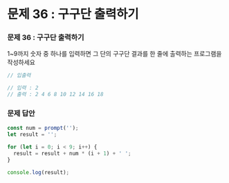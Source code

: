 # 문제 36 : 구구단 출력하기

### 문제 36 : 구구단 출력하기 

1~9까지 숫자 중 하나를 입력하면 그 단의 구구단 결과를 한 줄에 출력하는 프로그램을 작성하세요

```javascript
// 입출력

// 입력 : 2
// 출력 : 2 4 6 8 10 12 14 16 18
```

### 문제 답안

```javascript
const num = prompt('');
let result = '';

for (let i = 0; i < 9; i++) {
  result = result + num * (i + 1) + ' ';
}

console.log(result);
```

